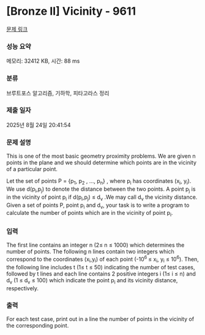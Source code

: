 # [Bronze II] Vicinity - 9611 

[문제 링크](https://www.acmicpc.net/problem/9611) 

### 성능 요약

메모리: 32412 KB, 시간: 88 ms

### 분류

브루트포스 알고리즘, 기하학, 피타고라스 정리

### 제출 일자

2025년 8월 24일 20:41:54

### 문제 설명

<p>This is one of the most basic geometry proximity problems. We are given n points in the plane and we should determine which points are in the vicinity of a particular point. </p>

<p>Let the set of points P = {p<sub>1</sub>, p<sub>2</sub> , …, p<sub>n</sub>} , where p<sub>i</sub> has coordinates (x<sub>i</sub>, y<sub>i</sub>). We use d(p<sub>i</sub>,p<sub>j</sub>) to denote the distance between the two points. A point p<sub>j</sub> is in the vicinity of point p<sub>i</sub> if d(p<sub>i</sub>,p<sub>j</sub>) ≤ d<sub>v</sub> .We may call d<sub>v</sub> the vicinity distance. Given a set of points P, point p<sub>i</sub> and d<sub>v</sub>, your task is to write a program to calculate the number of points which are in the vicinity of point p<sub>i</sub>. </p>

### 입력 

 <p>The first line contains an integer n (2≤ n ≤ 1000) which determines the number of points. The following n lines contain two integers which correspond to the coordinates (x<sub>i</sub>,y<sub>i</sub>) of each point (-10<sup>6 </sup>≤ x<sub>i</sub>, y<sub>i</sub> ≤ 10<sup>6</sup>). Then, the following line includes t (1≤ t ≤ 50) indicating the number of test cases, followed by t lines and each line contains 2 positive integers i (1≤ i ≤ n) and d<sub>v</sub> (1 ≤ d<sub>v</sub> ≤ 100) which indicate the point p<sub>i</sub> and its vicinity distance, respectively. </p>

### 출력 

 <p>For each test case, print out in a line the number of points in the vicinity of the corresponding point. </p>

